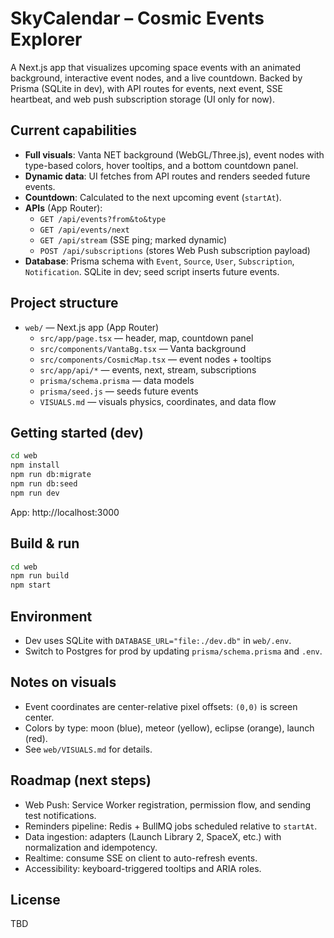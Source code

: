 # SkyCalendar – Cosmic Events Explorer

A Next.js app that visualizes upcoming space events with an animated background, interactive event nodes, and a live countdown. Backed by Prisma (SQLite in dev), with API routes for events, next event, SSE heartbeat, and web push subscription storage (UI only for now).

## Current capabilities
- **Full visuals**: Vanta NET background (WebGL/Three.js), event nodes with type-based colors, hover tooltips, and a bottom countdown panel.
- **Dynamic data**: UI fetches from API routes and renders seeded future events.
- **Countdown**: Calculated to the next upcoming event (`startAt`).
- **APIs** (App Router):
  - `GET /api/events?from&to&type`
  - `GET /api/events/next`
  - `GET /api/stream` (SSE ping; marked dynamic)
  - `POST /api/subscriptions` (stores Web Push subscription payload)
- **Database**: Prisma schema with `Event`, `Source`, `User`, `Subscription`, `Notification`. SQLite in dev; seed script inserts future events.

## Project structure
- `web/` — Next.js app (App Router)
  - `src/app/page.tsx` — header, map, countdown panel
  - `src/components/VantaBg.tsx` — Vanta background
  - `src/components/CosmicMap.tsx` — event nodes + tooltips
  - `src/app/api/*` — events, next, stream, subscriptions
  - `prisma/schema.prisma` — data models
  - `prisma/seed.js` — seeds future events
  - `VISUALS.md` — visuals physics, coordinates, and data flow

## Getting started (dev)
```bash
cd web
npm install
npm run db:migrate
npm run db:seed
npm run dev
```
App: http://localhost:3000

## Build & run
```bash
cd web
npm run build
npm start
```

## Environment
- Dev uses SQLite with `DATABASE_URL="file:./dev.db"` in `web/.env`.
- Switch to Postgres for prod by updating `prisma/schema.prisma` and `.env`.

## Notes on visuals
- Event coordinates are center-relative pixel offsets: `(0,0)` is screen center.
- Colors by type: moon (blue), meteor (yellow), eclipse (orange), launch (red).
- See `web/VISUALS.md` for details.

## Roadmap (next steps)
- Web Push: Service Worker registration, permission flow, and sending test notifications.
- Reminders pipeline: Redis + BullMQ jobs scheduled relative to `startAt`.
- Data ingestion: adapters (Launch Library 2, SpaceX, etc.) with normalization and idempotency.
- Realtime: consume SSE on client to auto-refresh events.
- Accessibility: keyboard-triggered tooltips and ARIA roles.

## License
TBD
